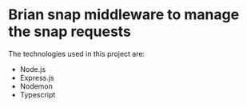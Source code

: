 # Brian snap middleware to manage the snap requests

The technologies used in this project are:

- Node.js
- Express.js
- Nodemon
- Typescript
